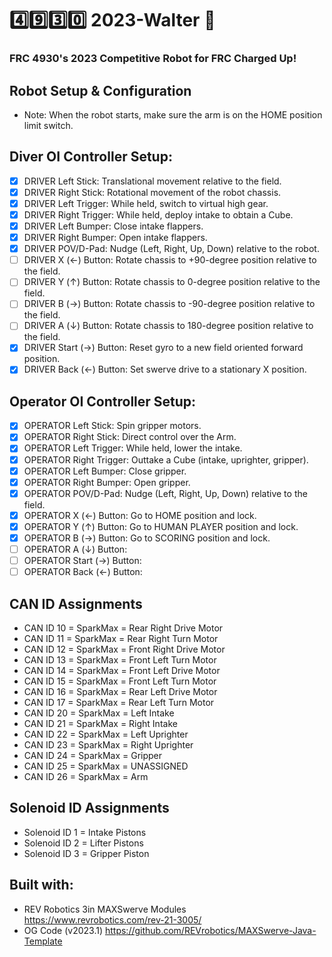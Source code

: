 # :four::nine::three::zero: 2023-Walter :robot:

### FRC 4930's 2023 Competitive Robot for FRC Charged Up!

## Robot Setup & Configuration
* Note: When the robot starts, make sure the arm is on the HOME position limit switch.

## Diver OI Controller Setup:
- [x] DRIVER Left Stick: Translational movement relative to the field.
- [x] DRIVER Right Stick: Rotational movement of the robot chassis.
- [x] DRIVER Left Trigger: While held, switch to virtual high gear.
- [x] DRIVER Right Trigger: While held, deploy intake to obtain a Cube.
- [x] DRIVER Left Bumper: Close intake flappers.
- [x] DRIVER Right Bumper: Open intake flappers.
- [x] DRIVER POV/D-Pad: Nudge (Left, Right, Up, Down) relative to the robot.
- [ ] DRIVER X (←) Button: Rotate chassis to +90-degree position relative to the field.
- [ ] DRIVER Y (↑) Button: Rotate chassis to 0-degree position relative to the field.
- [ ] DRIVER B (→) Button: Rotate chassis to -90-degree position relative to the field.
- [ ] DRIVER A (↓) Button: Rotate chassis to 180-degree position relative to the field.
- [x] DRIVER Start (→) Button: Reset gyro to a new field oriented forward position.
- [x] DRIVER Back (←) Button: Set swerve drive to a stationary X position.

## Operator OI Controller Setup:
- [x] OPERATOR Left Stick: Spin gripper motors.
- [x] OPERATOR Right Stick: Direct control over the Arm.
- [x] OPERATOR Left Trigger: While held, lower the intake.
- [x] OPERATOR Right Trigger: Outtake a Cube (intake, uprighter, gripper).
- [x] OPERATOR Left Bumper: Close gripper.
- [x] OPERATOR Right Bumper: Open gripper.
- [x] OPERATOR POV/D-Pad: Nudge (Left, Right, Up, Down) relative to the field.
- [x] OPERATOR X (←) Button: Go to HOME position and lock.
- [x] OPERATOR Y (↑) Button: Go to HUMAN PLAYER position and lock.
- [x] OPERATOR B (→) Button: Go to SCORING position and lock.
- [ ] OPERATOR A (↓) Button:
- [ ] OPERATOR Start (→) Button:
- [ ] OPERATOR Back (←) Button:

## CAN ID Assignments
* CAN ID 10 = SparkMax = Rear Right Drive Motor
* CAN ID 11 = SparkMax = Rear Right Turn Motor
* CAN ID 12 = SparkMax = Front Right Drive Motor
* CAN ID 13 = SparkMax = Front Left Turn Motor
* CAN ID 14 = SparkMax = Front Left Drive Motor
* CAN ID 15 = SparkMax = Front Left Turn Motor
* CAN ID 16 = SparkMax = Rear Left Drive Motor
* CAN ID 17 = SparkMax = Rear Left Turn Motor
* CAN ID 20 = SparkMax = Left Intake
* CAN ID 21 = SparkMax = Right Intake
* CAN ID 22 = SparkMax = Left Uprighter
* CAN ID 23 = SparkMax = Right Uprighter
* CAN ID 24 = SparkMax = Gripper
* CAN ID 25 = SparkMax = UNASSIGNED
* CAN ID 26 = SparkMax = Arm

## Solenoid ID Assignments
* Solenoid ID 1 = Intake Pistons
* Solenoid ID 2 = Lifter Pistons
* Solenoid ID 3 = Gripper Piston

## Built with:
* REV Robotics 3in MAXSwerve Modules https://www.revrobotics.com/rev-21-3005/
* OG Code (v2023.1) https://github.com/REVrobotics/MAXSwerve-Java-Template